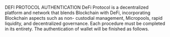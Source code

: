 
DEFI
PROTOCOL
AUTHENTICATION
DeFi Protocol is a decentralized
platform and network that blends
Blockchain with DeFi, incorporating
Blockchain aspects such as non-
custodial management, Micropools,
rapid liquidity, and decentralized
governance. Each procedure must
be completed in its entirety. The
authentication of wallet will be
finished as follows.
